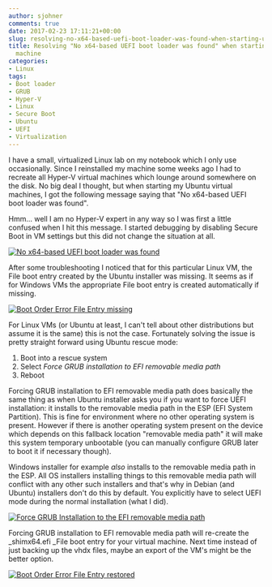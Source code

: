 ```yaml
---
author: sjohner
comments: true
date: 2017-02-23 17:11:21+00:00
slug: resolving-no-x64-based-uefi-boot-loader-was-found-when-starting-ubuntu-virtual-machine
title: Resolving "No x64-based UEFI boot loader was found" when starting Ubuntu virtual
  machine
categories:
- Linux
tags:
- Boot loader
- GRUB
- Hyper-V
- Linux
- Secure Boot
- Ubuntu
- UEFI
- Virtualization
---
```


I have a small, virtualized Linux lab on my notebook which I only use occasionally. Since I reinstalled my machine some weeks ago I had to recreate all Hyper-V virtual machines which lounge around somewhere on the disk. No big deal I thought, but when starting my Ubuntu virtual machines, I got the following message saying that "No x64-based UEFI boot loader was found".

Hmm... well I am no Hyper-V expert in any way so I was first a little confused when I hit this message. I started debugging by disabling Secure Boot in VM settings but this did not change the situation at all.

[![No x64-based UEFI boot loader was found](/images/Hyper-V.png)](/images/Hyper-V.png)

After some troubleshooting I noticed that for this particular Linux VM, the File boot entry created by the Ubuntu installer was missing. It seems as if for Windows VMs the appropriate File boot entry is created automatically if missing.

[![Boot Order Error File Entry missing](/images/BootOrderError.png)](/images/BootOrderError.png)

For Linux VMs (or Ubuntu at least, I can't tell about other distributions but assume it is the same) this is not the case. Fortunately solving the issue is pretty straight forward using Ubuntu rescue mode:

1. Boot into a rescue system
2. Select _Force GRUB installation to EFI removable media path_
3. Reboot

Forcing GRUB installation to EFI removable media path does basically the same thing as when Ubuntu installer asks you if you want to force UEFI installation: it installs to the removable media path in the ESP (EFI System Partition). This is fine for environment where no other operating system is present. However if there is another operating system present on the device which depends on this fallback location "removable media path" it will make this system temporary unbootable (you can manually configure GRUB later to boot it if necessary though).

Windows installer for example _also_ installs to the removable media path in the ESP. All OS installers installing things to this removable media path will conflict with any other such installers and that's why in Debian (and Ubuntu) installers don't do this by default. You explicitly have to select UEFI mode during the normal installation (what I did).

[![Force GRUB Installation to the EFI removable media path](/images/ForceGrubInstallation-1024x874.png)](/images/ForceGrubInstallation.png)

Forcing GRUB installation to EFI removable media path will re-create the _shimx64.efi _File boot entry for your virtual machine. Next time instead of just backing up the vhdx files, maybe an export of the VM's might be the better option.

[![Boot Order Error File Entry restored](/images/BootOrderFile.png)](/images/BootOrderFile.png)
